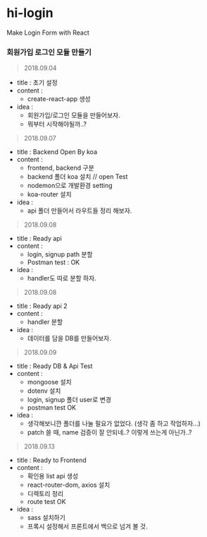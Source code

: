 # hi-login
Make Login Form with React

### 회원가입 로그인 모듈 만들기

> 2018.09.04
  - title : 초기 설정
  - content : 
    - create-react-app 생성
  - idea : 
    - 회원가입/로그인 모듈을 만들어보자.
    - 뭐부터 시작해야될까..?

> 2018.09.07
  - title : Backend Open By koa
  - content :
    - frontend, backend 구분
    - backend 폴더 koa 설치 // open Test
    - nodemon으로 개발환경 setting
    - koa-router 설치
  - idea :
    - api 폴더 만들어서 라우트들 정리 해보자.

> 2018.09.08
  - title : Ready api
  - content :
    - login, signup path 분할
    - Postman test : OK
  - idea :
    - handler도 따로 분할 하자.

> 2018.09.08
  - title : Ready api 2
  - content :
    - handler 분할 
  - idea :
    - 데이터를 담을 DB를 만들어보자.

> 2018.09.09
  - title : Ready DB & Api Test
  - content :
    - mongoose 설치
    - dotenv 설치
    - login, signup 폴더 user로 변경
    - postman test OK
  - idea :
    - 생각해보니깐 폴더를 나눌 필요가 없었다. (생각 좀 하고 작업하자...)
    - patch 쓸 때, name 검증이 잘 안되네..? 이렇게 쓰는게 아닌가..?

> 2018.09.13
  - title : Ready to Frontend 
  - content :
    - 확인용 list api 생성
    - react-router-dom, axios 설치
    - 디렉토리 정리
    - route test OK
  - idea :
    - sass 설치하기
    - 프록시 설정해서 프론트에서 백으로 넘겨 볼 것.